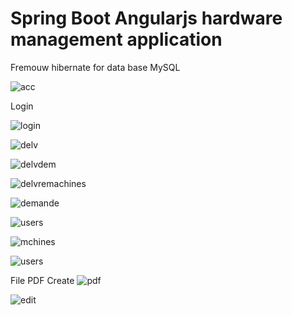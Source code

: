# Spring Boot Angularjs hardware management application

Fremouw hibernate for data base MySQL 

![acc](https://user-images.githubusercontent.com/12301763/31772921-f5fe167e-b4d8-11e7-8e78-1882385eaf29.PNG)

Login


![login](https://user-images.githubusercontent.com/12301763/31773825-e628e938-b4db-11e7-927d-d7b9a36e3c37.PNG)


![delv](https://user-images.githubusercontent.com/12301763/31773873-00eb0c06-b4dc-11e7-90b4-1cb3ed7fa0bc.PNG)

![delvdem](https://user-images.githubusercontent.com/12301763/31773884-0c05135c-b4dc-11e7-979d-0086147d9951.PNG)

![delvremachines](https://user-images.githubusercontent.com/12301763/31773893-10840c4e-b4dc-11e7-95fe-9a5ac44d4062.PNG)

![demande](https://user-images.githubusercontent.com/12301763/31773900-1235c96a-b4dc-11e7-874f-911017df926e.PNG)

![users](https://user-images.githubusercontent.com/12301763/31773906-169ef0f8-b4dc-11e7-83c1-a40b558899d9.PNG)

![mchines](https://user-images.githubusercontent.com/12301763/31773911-1a2755bc-b4dc-11e7-8eb6-d8861e8c5703.PNG)

![users](https://user-images.githubusercontent.com/12301763/31773915-1cbd298c-b4dc-11e7-87ef-430ff6330335.PNG)


File PDF Create 
![pdf](https://user-images.githubusercontent.com/12301763/31773922-21ab90fa-b4dc-11e7-909f-619697ed9bd4.PNG)


![edit](https://user-images.githubusercontent.com/12301763/31773964-43425b5e-b4dc-11e7-8dd7-79c055c25b67.PNG)
